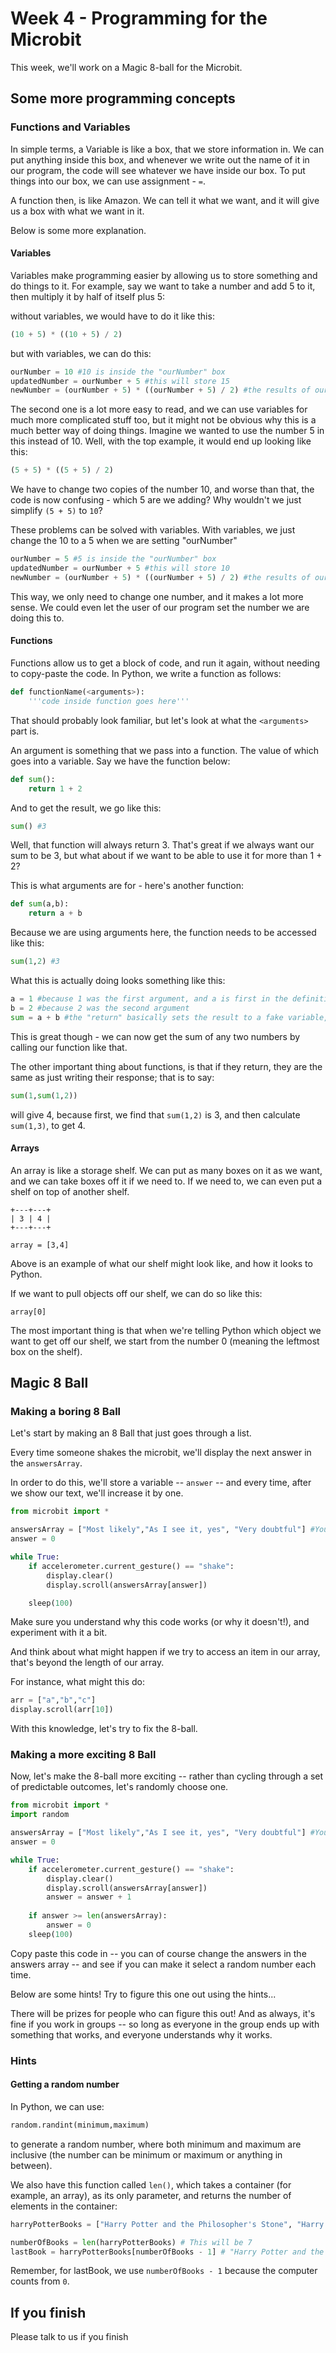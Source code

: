 # Week 4 - Programming for the Microbit

This week, we'll work on a Magic 8-ball for the Microbit.

## Some more programming concepts

### Functions and Variables

In simple terms, a Variable is like a box, that we store information in. We can put anything inside this box, and whenever we write out the name of it in our program, the code will see whatever we have inside our box. To put things into our box, we can use assignment - `=`.

A function then, is like Amazon. We can tell it what we want, and it will give us a box with what we want in it.

Below is some more explanation.

#### Variables
Variables make programming easier by allowing us to store something and do things to it. For example, say we want to take a number and add 5 to it, then multiply it by half of itself plus 5:

without variables, we would have to do it like this:
```py
(10 + 5) * ((10 + 5) / 2)
```
but with variables, we can do this:
```py
ourNumber = 10 #10 is inside the "ourNumber" box
updatedNumber = ourNumber + 5 #this will store 15
newNumber = (ourNumber + 5) * ((ourNumber + 5) / 2) #the results of our maths are stored in the "newNumber" box
```
The second one is a lot more easy to read, and we can use variables for much more complicated stuff too, but it might not be obvious why this is a much better way of doing things. Imagine we wanted to use the number 5 in this instead of 10. Well, with the top example, it would end up looking like this:
```py
(5 + 5) * ((5 + 5) / 2)
```
We have to change two copies of the number 10, and worse than that, the code is now confusing - which 5 are we adding? Why wouldn't we just simplify `(5 + 5)` to `10`?

These problems can be solved with variables. With variables, we just change the 10 to a 5 when we are setting "ourNumber"
```py
ourNumber = 5 #5 is inside the "ourNumber" box
updatedNumber = ourNumber + 5 #this will store 10
newNumber = (ourNumber + 5) * ((ourNumber + 5) / 2) #the results of our maths are stored in the "newNumber" box
```
This way, we only need to change one number, and it makes a lot more sense. We could even let the user of our program set the number we are doing this to.
#### Functions
Functions allow us to get a block of code, and run it again, without needing to copy-paste the code. In Python, we write a function as follows:
```py
def functionName(<arguments>):
    '''code inside function goes here'''
```
That should probably look familiar, but let's look at what the `<arguments>` part is.

An argument is something that we pass into a function. The value of which goes into a variable. Say we have the function below:

```py
def sum():
    return 1 + 2
```

And to get the result, we go like this:

```py
sum() #3
```

Well, that function will always return 3. That's great if we always want our sum to be 3, but what about if we want to be able to use it for more than 1 + 2?

This is what arguments are for - here's another function:

```py
def sum(a,b):
    return a + b
```

Because we are using arguments here, the function needs to be accessed like this:
```py
sum(1,2) #3
```

What this is actually doing looks something like this:
```py
a = 1 #because 1 was the first argument, and a is first in the definition (sum(a,b))
b = 2 #because 2 was the second argument
sum = a + b #the "return" basically sets the result to a fake variable, which we can use in our code.
```

This is great though - we can now get the sum of any two numbers by calling our function like that.

The other important thing about functions, is that if they return, they are the same as just writing their response; that is to say:

```py
sum(1,sum(1,2))
```

will give 4, because first, we find that `sum(1,2)` is 3, and then calculate `sum(1,3)`, to get 4.
#### Arrays

An array is like a storage shelf. We can put as many boxes on it as we want, and we can take boxes off it if we need to. If we need to, we can even put a shelf on top of another shelf.

```
+---+---+
| 3 | 4 |
+---+---+

array = [3,4]
```

Above is an example of what our shelf might look like, and how it looks to Python.

If we want to pull objects off our shelf, we can do so like this:

```
array[0]
```
The most important thing is that when we're telling Python which object we want to get off our shelf, we start from the number 0 (meaning the leftmost box on the shelf).


## Magic 8 Ball

### Making a boring 8 Ball

Let's start by making an 8 Ball that just goes through a list.

Every time someone shakes the microbit, we'll display the next answer in the `answersArray`.

In order to do this, we'll store a variable -- `answer` -- and every time, after we show our text, we'll increase it by one.

```py
from microbit import *

answersArray = ["Most likely","As I see it, yes", "Very doubtful"] #You can add whatever you want to this list
answer = 0

while True:
    if accelerometer.current_gesture() == "shake":
        display.clear()
        display.scroll(answersArray[answer])

    sleep(100)
```

Make sure you understand why this code works (or why it doesn't!), and experiment with it a bit.

And think about what might happen if we try to access an item in our array, that's beyond the length of our array.

For instance, what might this do:
```py
arr = ["a","b","c"]
display.scroll(arr[10])
```

With this knowledge, let's try to fix the 8-ball.

### Making a more exciting 8 Ball

Now, let's make the 8-ball more exciting -- rather than cycling through a set of predictable outcomes, let's randomly choose one.

```py
from microbit import *
import random

answersArray = ["Most likely","As I see it, yes", "Very doubtful"] #You can add whatever you want to this list
answer = 0

while True:
    if accelerometer.current_gesture() == "shake":
        display.clear()
        display.scroll(answersArray[answer])
        answer = answer + 1
        
    if answer >= len(answersArray):
        answer = 0
    sleep(100)
```

Copy paste this code in -- you can of course change the answers in the answers array -- and see if you can make it select a random number each time.

Below are some hints! Try to figure this one out using the hints...

There will be prizes for people who can figure this out! And as always, it's fine if you work in groups -- so long as everyone in the group ends up with something that works, and everyone understands why it works.

### Hints

#### Getting a random number
In Python, we can use:

```py
random.randint(minimum,maximum)
```

to generate a random number, where both minimum and maximum are inclusive (the number can be minimum or maximum or anything in between).

We also have this function called `len()`, which takes a container (for example, an array), as its only parameter, and returns the number of elements in the container:

```py
harryPotterBooks = ["Harry Potter and the Philosopher's Stone", "Harry Potter and the Chamber of Secrets", "Harry Potter and the Prisoner of Azkaban", "Harry Potter and the Goblet of Fire", "Harry Potter and the Order of the Phoenix", "Harry Potter and the Half Blood Prince", "Harry Potter and the Deathly Hallows"]

numberOfBooks = len(harryPotterBooks) # This will be 7
lastBook = harryPotterBooks[numberOfBooks - 1] # "Harry Potter and the Deathly Hallows"
```

Remember, for lastBook, we use `numberOfBooks - 1` because the computer counts from `0`.

## If you finish
Please talk to us if you finish
